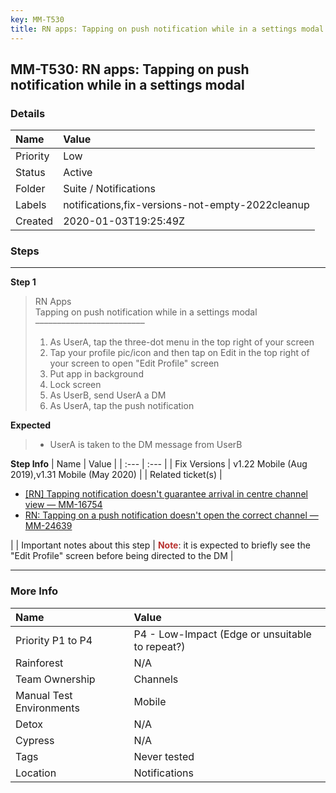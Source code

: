 ```yaml
---
key: MM-T530
title: RN apps: Tapping on push notification while in a settings modal
---
```


## MM-T530: RN apps: Tapping on push notification while in a settings modal

### Details

| Name     | Value                                            |
| :------- | :----------------------------------------------- |
| Priority | Low                                              |
| Status   | Active                                           |
| Folder   | Suite / Notifications                            |
| Labels   | notifications,fix-versions-not-empty-2022cleanup |
| Created  | 2020-01-03T19:25:49Z                             |

### Steps

<hr/>

**Step 1**

> <article>RN Apps<br>Tapping on push notification while in a settings modal<br>–––––––––––––––––––––––––<ol><li>As UserA, tap the three-dot menu in the top right of your screen</li><li>Tap your profile pic/icon and then tap on Edit in the top right of your screen to open "Edit Profile" screen </li><li>Put app in background</li><li>Lock screen</li><li>As UserB, send UserA a DM</li><li>As UserA, tap the push notification</li></ol></article>

**Expected**

> <article><ul><li>UserA is taken to the DM message from UserB</li></ul></article>

**Step Info**
| Name | Value |
| :--- | :--- |
| Fix Versions | v1.22 Mobile (Aug 2019),v1.31 Mobile (May 2020) |
| Related ticket(s) | <ul><li><a href="https://mattermost.atlassian.net/browse/MM-16754">[RN] Tapping notification doesn't guarantee arrival in centre channel view — MM-16754</a></li><li><a href="https://mattermost.atlassian.net/browse/MM-24639">RN: Tapping on a push notification doesn't open the correct channel — MM-24639</a></li></ul> |
| Important notes about this step | <strong><span style="color: rgb(184, 49, 47);">Note</span></strong>: it is expected to briefly see the "Edit Profile" screen before being directed to the DM |

<hr/>

### More Info

| Name                     | Value                                           |
| :----------------------- | :---------------------------------------------- |
| Priority P1 to P4        | P4 - Low-Impact (Edge or unsuitable to repeat?) |
| Rainforest               | N/A                                             |
| Team Ownership           | Channels                                        |
| Manual Test Environments | Mobile                                          |
| Detox                    | N/A                                             |
| Cypress                  | N/A                                             |
| Tags                     | Never tested                                    |
| Location                 | Notifications                                   |

